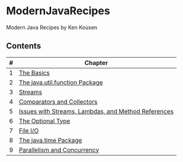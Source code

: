 # ModernJavaRecipes
Modern Java Recipes by Ken Kousen

## Contents

| # | Chapter |
| --- | --- |
| 1 | [The Basics](./src/chapter1) |
| 2 | [The java.util.function Package](./src/chapter2) |
| 3 | [Streams](./src/chapter3) |
| 4 | [Comparators and Collectors](./src/chapter4) |
| 5 | [Issues with Streams, Lambdas, and Method References](./src/chapter5) |
| 6 | [The Optional Type](./src/chapter6) |
| 7 | [File I/O](./src/chapter7) |
| 8 | [The java.time Package](./src/chapter8) |
| 9 | [Parallelism and Concurrency](./src/chapter9) |
